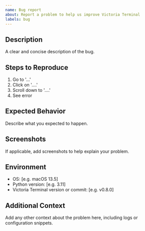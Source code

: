 ```yaml
---
name: Bug report
about: Report a problem to help us improve Victoria Terminal
labels: bug
---
```


## Description

A clear and concise description of the bug.

## Steps to Reproduce

1. Go to '...'
2. Click on '....'
3. Scroll down to '....'
4. See error

## Expected Behavior

Describe what you expected to happen.

## Screenshots

If applicable, add screenshots to help explain your problem.

## Environment

- OS: [e.g. macOS 13.5]
- Python version: [e.g. 3.11]
- Victoria Terminal version or commit: [e.g. v0.8.0]

## Additional Context

Add any other context about the problem here, including logs or configuration snippets.
